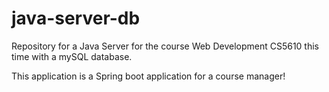 # java-server-db
Repository for a Java Server for the course Web Development CS5610 this time with a mySQL database.

This application is a Spring boot application for a course manager!
